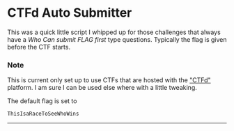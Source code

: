 # CTFd Auto Submitter

This was a quick little script I whipped up for those challenges that always have a _Who Can submit *FLAG* first_ type questions. Typically the flag is given before the CTF starts.


### Note
This is current only set up to use CTFs that are hosted with the ["CTFd"](https://github.com/CTFd) platform. I am sure I can be used else where with a little tweaking.

The default flag is set to 

```
ThisIsaRaceToSeeWhoWins
```



* * *
